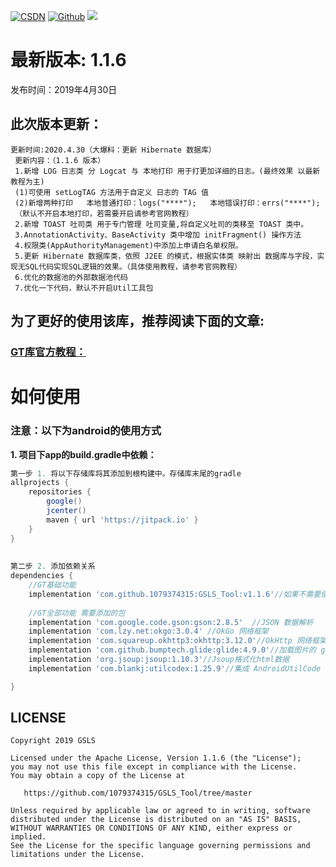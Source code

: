 [![CSDN](https://img.shields.io/badge/Android%20Arsenal-Fragmentation-brightgreen.svg?style=flat)](https://blog.csdn.net/qq_39799899)
[![Github](https://travis-ci.org/YoKeyword/Fragmentation.svg?branch=master)](https://github.com/1079374315)
[![](https://jitpack.io/v/1079374315/GSLS_Tool.svg)](https://jitpack.io/#1079374315/GSLS_Tool)


# 最新版本: 1.1.6
发布时间：2019年4月30日 

## 此次版本更新： 
````
更新时间:2020.4.30（大爆料：更新 Hibernate 数据库）
 更新内容：（1.1.6 版本）
 1.新增 LOG 日志类 分 Logcat 与 本地打印 用于打更加详细的日志。(最终效果 以最新教程为主)
 (1)可使用 setLogTAG 方法用于自定义 日志的 TAG 值
 (2)新增两种打印   本地普通打印：logs("****");   本地错误打印：errs("****");
 （默认不开启本地打印，若需要开启请参考官网教程）
 2.新增 TOAST 吐司类 用于专门管理 吐司变量,将自定义吐司的类移至 TOAST 类中。
 3.AnnotationActivity、BaseActivity 类中增加 initFragment() 操作方法
 4.权限类(AppAuthorityManagement)中添加上申请白名单权限。
 5.更新 Hibernate 数据库类，依照 J2EE 的模式，根据实体类 映射出 数据库与字段，实现无SQL代码实现SQL逻辑的效果。（具体使用教程，请参考官网教程）
 6.优化的数据池的外部数据池代码
 7.优化一下代码，默认不开启Util工具包
````

## 为了更好的使用该库，推荐阅读下面的文章:
### [GT库官方教程：](https://blog.csdn.net/qq_39799899/category_9956339.html)



# 如何使用
### 注意：以下为android的使用方式
**1. 项目下app的build.gradle中依赖：**

````gradle
第一步 1. 将以下存储库将其添加到根构建中。存储库末尾的gradle
allprojects {
    repositories {
        google()
        jcenter()
        maven { url 'https://jitpack.io' }
    }
}
	
	
第二步 2. 添加依赖关系
dependencies {
	//GT基础功能
	implementation 'com.github.1079374315:GSLS_Tool:v1.1.6'//如果不需要使用全部功能，可以只添加GT基础依赖。
	
	//GT全部功能 需要添加的包
 	implementation 'com.google.code.gson:gson:2.8.5'  //JSON 数据解析
 	implementation 'com.lzy.net:okgo:3.0.4' //OkGo 网络框架
 	implementation 'com.squareup.okhttp3:okhttp:3.12.0'//OkHttp 网络框架
 	implementation 'com.github.bumptech.glide:glide:4.9.0'//加载图片的 glide
 	implementation 'org.jsoup:jsoup:1.10.3'//Jsoup格式化html数据
 	implementation 'com.blankj:utilcodex:1.25.9'//集成 AndroidUtilCode 工具包

}
````



## LICENSE
````
Copyright 2019 GSLS

Licensed under the Apache License, Version 1.1.6 (the "License");
you may not use this file except in compliance with the License.
You may obtain a copy of the License at

   https://github.com/1079374315/GSLS_Tool/tree/master

Unless required by applicable law or agreed to in writing, software
distributed under the License is distributed on an "AS IS" BASIS,
WITHOUT WARRANTIES OR CONDITIONS OF ANY KIND, either express or implied.
See the License for the specific language governing permissions and
limitations under the License.
````
